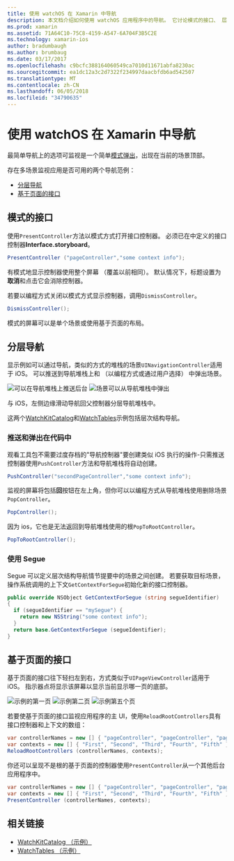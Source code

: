 ```yaml
---
title: 使用 watchOS 在 Xamarin 中导航
description: 本文档介绍如何使用 watchOS 应用程序中的导航。 它讨论模式的接口、 层次结构导航窗格中，和基于页面的接口。
ms.prod: xamarin
ms.assetid: 71A64C10-75C8-4159-A547-6A704F3B5C2E
ms.technology: xamarin-ios
author: bradumbaugh
ms.author: brumbaug
ms.date: 03/17/2017
ms.openlocfilehash: c9bcfc388164060549ca7010d11671abfa8230ac
ms.sourcegitcommit: ea1dc12a3c2d7322f234997daacbfdb6ad542507
ms.translationtype: MT
ms.contentlocale: zh-CN
ms.lasthandoff: 06/05/2018
ms.locfileid: "34790635"
---
```

# <a name="working-with-watchos-navigation-in-xamarin"></a>使用 watchOS 在 Xamarin 中导航

最简单导航上的选项可监视是一个简单[模式弹出](#modal)，出现在当前的场景顶部。

存在多场景监视应用是否可用的两个导航范例：

- [分层导航](#Hierarchical_Navigation)
- [基于页面的接口](#Page-Based_Interfaces)

<a name="modal"/>

## <a name="modal-interfaces"></a>模式的接口

使用`PresentController`方法以模式方式打开接口控制器。 必须已在中定义的接口控制器**Interface.storyboard**。

```csharp
PresentController ("pageController","some context info");
```

有模式地显示控制器使用整个屏幕 （覆盖以前相同）。 默认情况下，标题设置为**取消**和点击它会消除控制器。

若要以编程方式关闭以模式方式显示控制器，调用`DismissController`。

```csharp
DismissController();
```

模式的屏幕可以是单个场景或使用基于页面的布局。

<a name="Hierarchical_Navigation"/>

## <a name="hierarchical-navigation"></a>分层导航

显示例如可以通过导航，类似的方式的堆栈的场景`UINavigationController`适用于 iOS。 可以推送到导航堆栈上和 （以编程方式或通过用户选择） 中弹出场景。

![](navigation-images/hierarchy-1.png "可以在导航堆栈上推送后台") ![](navigation-images/hierarchy-2.png "场景可以从导航堆栈中弹出")

与 iOS，左侧边缘滑动导航回父控制器分层导航堆栈中。

这两个[WatchKitCatalog](https://developer.xamarin.com/samples/WatchKitCatalog)和[WatchTables](https://developer.xamarin.com/samples/WatchTables)示例包括层次结构导航。

### <a name="pushing-and-popping-in-code"></a>推送和弹出在代码中

观看工具包不需要过度存档的"导航控制器"要创建类似 iOS 执行的操作-只需推送控制器使用`PushController`方法和导航堆栈将自动创建。

```csharp
PushController("secondPageController","some context info");
```

监视的屏幕将包括**回**按钮在左上角，但你可以以编程方式从导航堆栈使用删除场景`PopController`。

```csharp
PopController();
```

因为 ios，它也是无法返回到导航堆栈使用的根`PopToRootController`。

```csharp
PopToRootController();
```

### <a name="using-segues"></a>使用 Segue

Segue 可以定义层次结构导航情节提要中的场景之间创建。 若要获取目标场景，操作系统调用的上下文`GetContextForSegue`初始化新的接口控制器。

```csharp
public override NSObject GetContextForSegue (string segueIdentifier)
{
  if (segueIdentifier == "mySegue") {
    return new NSString("some context info");
  }
  return base.GetContextForSegue (segueIdentifier);
}
```
<a name="Page-Based_Interfaces"/>

## <a name="page-based-interfaces"></a>基于页面的接口

基于页面的接口往下轻扫左到右，方式类似于`UIPageViewController`适用于 iOS。 指示器点将显示该屏幕以显示当前显示哪一页的底部。

![](navigation-images/paged-1.png "示例的第一页") ![](navigation-images/paged-2.png "示例第二页") ![](navigation-images/paged-5.png "示例第五个页")


若要使基于页面的接口监视应用程序的主 UI，使用`ReloadRootControllers`具有接口控制器和上下文的数组：

```csharp
var controllerNames = new [] { "pageController", "pageController", "pageController", "pageController", "pageController" };
var contexts = new [] { "First", "Second", "Third", "Fourth", "Fifth" };
ReloadRootControllers (controllerNames, contexts);
```

你还可以呈现不是根的基于页面的控制器使用`PresentController`从一个其他后台应用程序中。

```csharp
var controllerNames = new [] { "pageController", "pageController", "pageController", "pageController", "pageController" };
var contexts = new [] { "First", "Second", "Third", "Fourth", "Fifth" };
PresentController (controllerNames, contexts);
```



## <a name="related-links"></a>相关链接

- [WatchKitCatalog （示例）](https://developer.xamarin.com/samples/monotouch/WatchKit/WatchKitCatalog/)
- [WatchTables （示例）](https://developer.xamarin.com/samples/monotouch/WatchKit/WatchTables/)
